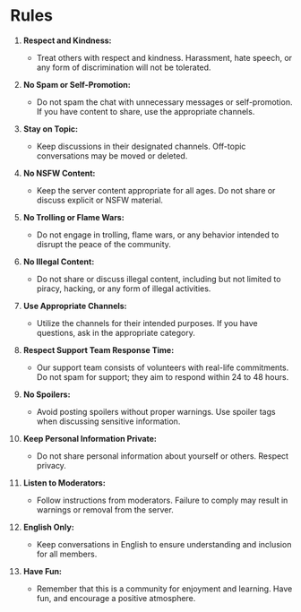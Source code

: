 #  Rules

1. **Respect and Kindness:**
   - Treat others with respect and kindness. Harassment, hate speech, or any form of discrimination will not be tolerated.

2. **No Spam or Self-Promotion:**
   - Do not spam the chat with unnecessary messages or self-promotion. If you have content to share, use the appropriate channels.

3. **Stay on Topic:**
   - Keep discussions in their designated channels. Off-topic conversations may be moved or deleted.

4. **No NSFW Content:**
   - Keep the server content appropriate for all ages. Do not share or discuss explicit or NSFW material.

5. **No Trolling or Flame Wars:**
   - Do not engage in trolling, flame wars, or any behavior intended to disrupt the peace of the community.

6. **No Illegal Content:**
   - Do not share or discuss illegal content, including but not limited to piracy, hacking, or any form of illegal activities.

7. **Use Appropriate Channels:**
   - Utilize the channels for their intended purposes. If you have questions, ask in the appropriate category.

8. **Respect Support Team Response Time:**
   - Our support team consists of volunteers with real-life commitments. Do not spam for support; they aim to respond within 24 to 48 hours.

9. **No Spoilers:**
   - Avoid posting spoilers without proper warnings. Use spoiler tags when discussing sensitive information.

10. **Keep Personal Information Private:**
    - Do not share personal information about yourself or others. Respect privacy.

11. **Listen to Moderators:**
    - Follow instructions from moderators. Failure to comply may result in warnings or removal from the server.

12. **English Only:**
    - Keep conversations in English to ensure understanding and inclusion for all members.

13. **Have Fun:**
    - Remember that this is a community for enjoyment and learning. Have fun, and encourage a positive atmosphere.
